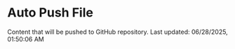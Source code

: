 # Auto Push File

Content that will be pushed to GitHub repository.
Last updated: 06/28/2025, 01:50:06 AM